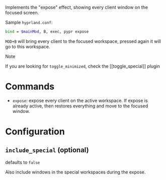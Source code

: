 Implements the "expose" effect, showing every client window on the focused screen.

Sample `hyprland.conf`:

```bash
bind = $mainMod, B, exec, pypr expose
```
`MOD+B` will bring every client to the focused workspace, pressed again it will go to this workspace.

> [!note]
> If you are looking for `toggle_minimized`, check the [[toggle_special]] plugin

# Commands

- `expose`: expose every client on the active workspace. If expose is already active, then restores everything and move to the focused window.

# Configuration


## `include_special` (optional)

defaults to `false`

Also include windows in the special workspaces during the expose.

